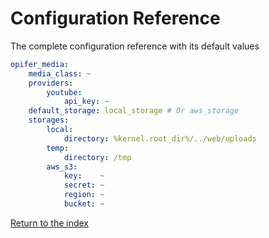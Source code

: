 Configuration Reference
==========================

The complete configuration reference with its default values

```yaml
opifer_media:
    media_class: ~
    providers:
        youtube:
            api_key: ~
    default_storage: local_storage # Or aws_storage
    storages:
        local:
            directory: %kernel.root_dir%/../web/uploads
        temp:
            directory: /tmp
        aws_s3:
            key:    ~
            secret: ~
            region: ~
            bucket: ~
```

[Return to the index](../../README.md)
